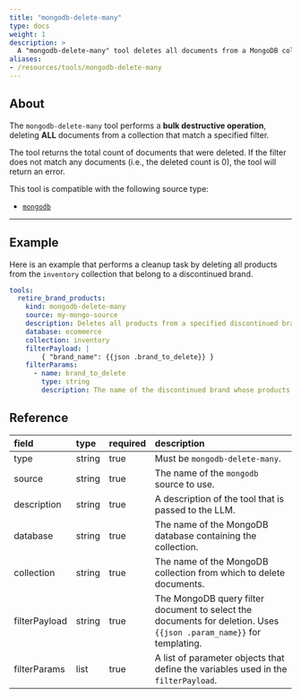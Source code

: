 ```yaml
---
title: "mongodb-delete-many"
type: docs
weight: 1
description: > 
  A "mongodb-delete-many" tool deletes all documents from a MongoDB collection that match a filter.
aliases:
- /resources/tools/mongodb-delete-many
---
```


## About

The `mongodb-delete-many` tool performs a **bulk destructive operation**,
deleting **ALL** documents from a collection that match a specified filter.

The tool returns the total count of documents that were deleted. If the filter
does not match any documents (i.e., the deleted count is 0), the tool will
return an error.

This tool is compatible with the following source type:

* [`mongodb`](../../sources/mongodb.md)

---

## Example

Here is an example that performs a cleanup task by deleting all products from
the `inventory` collection that belong to a discontinued brand.

```yaml
tools:
  retire_brand_products:
    kind: mongodb-delete-many
    source: my-mongo-source
    description: Deletes all products from a specified discontinued brand.
    database: ecommerce
    collection: inventory
    filterPayload: |
        { "brand_name": {{json .brand_to_delete}} }
    filterParams:
      - name: brand_to_delete
        type: string
        description: The name of the discontinued brand whose products should be deleted.
```

## Reference

| **field**     | **type** | **required** | **description**                                                                                                     |
|:--------------|:---------|:-------------|:--------------------------------------------------------------------------------------------------------------------|
| type          | string   | true         | Must be `mongodb-delete-many`.                                                                                      |
| source        | string   | true         | The name of the `mongodb` source to use.                                                                            |
| description   | string   | true         | A description of the tool that is passed to the LLM.                                                                |
| database      | string   | true         | The name of the MongoDB database containing the collection.                                                         |
| collection    | string   | true         | The name of the MongoDB collection from which to delete documents.                                                  |
| filterPayload | string   | true         | The MongoDB query filter document to select the documents for deletion. Uses `{{json .param_name}}` for templating. |
| filterParams  | list     | true         | A list of parameter objects that define the variables used in the `filterPayload`.                                  |
